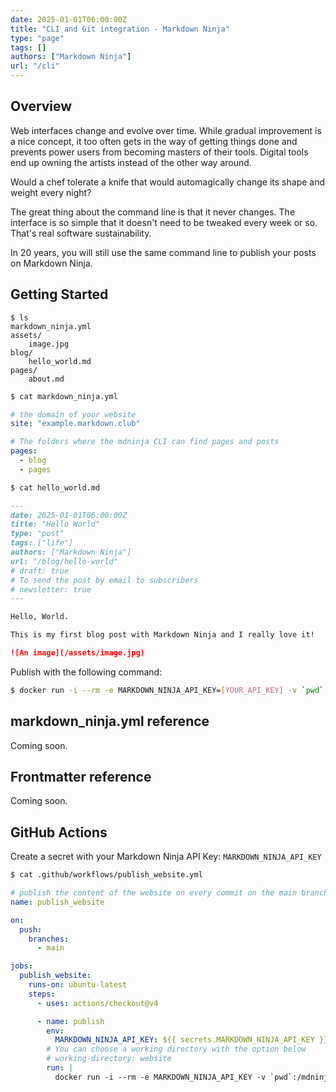 ```yaml
---
date: 2025-01-01T06:00:00Z
title: "CLI and Git integration - Markdown Ninja"
type: "page"
tags: []
authors: ["Markdown Ninja"]
url: "/cli"
---
```


## Overview

Web interfaces change and evolve over time. While gradual improvement is a nice concept, it too often gets in the way of getting things done and prevents power users from becoming masters of their tools. Digital tools end up owning the artists instead of the other way around.

Would a chef tolerate a knife that would automagically change its shape and weight every night?

The great thing about the command line is that it never changes. The interface is so simple that it doesn't need to be tweaked every week or so. That's real software sustainability.

In 20 years, you will still use the same command line to publish your posts on Markdown Ninja.


## Getting Started

```
$ ls
markdown_ninja.yml
assets/
    image.jpg
blog/
    hello_world.md
pages/
    about.md
```

```bash
$ cat markdown_ninja.yml
```
```yml
# the domain of your website
site: "example.markdown.club"

# The folders where the mdninja CLI can find pages and posts
pages:
  - blog
  - pages
```

```bash
$ cat hello_world.md
```

```markdown
---
date: 2025-01-01T06:00:00Z
title: "Hello World"
type: "post"
tags: ["life"]
authors: ["Markdown Ninja"]
url: "/blog/hello-world"
# draft: true
# To send the post by email to subscribers
# newsletter: true
---

Hello, World.

This is my first blog post with Markdown Ninja and I really love it!

![An image](/assets/image.jpg)

```

Publish with the following command:

```bash
$ docker run -i --rm -e MARKDOWN_NINJA_API_KEY=[YOUR_API_KEY] -v `pwd`:/mdninja ghcr.io/bloom42/markdown-ninja publish
```

## markdown_ninja.yml reference

Coming soon.

## Frontmatter reference

Coming soon.


## GitHub Actions

Create a secret with your Markdown Ninja API Key: `MARKDOWN_NINJA_API_KEY`

```bash
$ cat .github/workflows/publish_website.yml
```

```yml
# publish the content of the website on every commit on the main branch
name: publish_website

on:
  push:
    branches:
      - main

jobs:
  publish_website:
    runs-on: ubuntu-latest
    steps:
      - uses: actions/checkout@v4

      - name: publish
        env:
          MARKDOWN_NINJA_API_KEY: ${{ secrets.MARKDOWN_NINJA_API_KEY }}
        # You can choose a working directory with the option below
        # working-directory: website
        run: |
          docker run -i --rm -e MARKDOWN_NINJA_API_KEY -v `pwd`:/mdninja ghcr.io/bloom42/markdown-ninja publish
```

